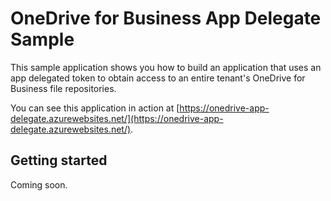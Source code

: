 # OneDrive for Business App Delegate Sample

This sample application shows you how to build an application that uses an app delegated token to 
obtain access to an entire tenant's OneDrive for Business file repositories.

You can see this application in action at [https://onedrive-app-delegate.azurewebsites.net/](https://onedrive-app-delegate.azurewebsites.net/).

## Getting started

Coming soon.
